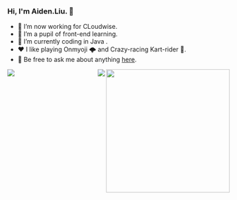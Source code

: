 ### Hi, I'm Aiden.Liu. 👋

- 🔭 I’m now working for CLoudwise.
- 🌱 I’m a pupil of front-end learning. 
- 🤔 I’m currently coding in Java .
- ❤️ I like playing Onmyoji 🌩 and Crazy-racing Kart-rider 🚗.
- 💬 Be free to ask me about anything [here](https://github.com/aiden-liu413/aiden-liu413/issues).
<img align="right" height="280" src="https://pic2.zhimg.com/v2-28020003d4a493c78d8202ba6c35f179_b.webp">
<img align="left" src="https://github-readme-stats.vercel.app/api?username=aiden-liu413&show_icons=true&hide_border=true">
<img align="right" src="https://github-readme-stats.vercel.app/api/top-langs/?username=aiden-liu413&hide_border=true">
</div>
